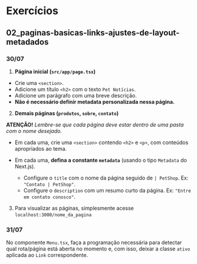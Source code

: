 # Exercícios

## 02_paginas-basicas-links-ajustes-de-layout-metadados

### 30/07

1. **Página inicial (`src/app/page.tsx`)**

- Crie uma `<section>`.
- Adicione um título `<h2>` com o texto `Pet Notícias`.
- Adicione um parágrafo com uma breve descrição.
- **Não é necessário definir metadata personalizada nessa página.**

2. **Demais páginas (`produtos`, `sobre`, `contato`)**

**ATENÇÃO!** _Lembre-se que cada página deve estar dentro de uma pasta com o nome desejado._

- Em cada uma, crie uma `<section>` contendo `<h2>` e `<p>`, com conteúdos apropriados ao tema.
- Em cada uma, **defina a constante `metadata`** (usando o tipo `Metadata` do Next.js).

  - Configure o `title` com o nome da página seguido de `| PetShop`. Ex: `"Contato | PetShop"`.
  - Configure o `description` com um resumo curto da página. Ex: `"Entre em contato conosco"`.

3. Para visualizar as páginas, simplesmente acesse `localhost:3000/nome_da_pagina`

### 31/07

No componente `Menu.tsx`, faça a programação necessária para detectar qual rota/página está aberta no momento e, com isso, deixar a classe `ativo` aplicada ao `Link` correspondente.
